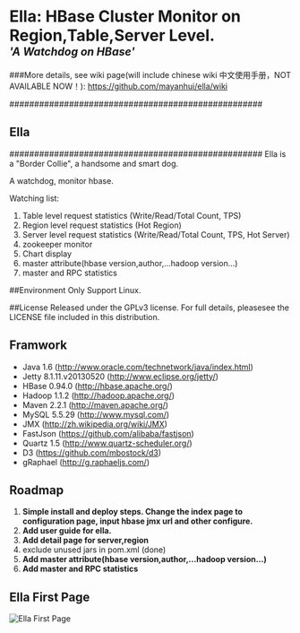 <h1>Ella: HBase Cluster Monitor on Region,Table,Server Level.<br />
<em><sup><sup>'A Watchdog on HBase'</sup></sup></em></h1>

###More details, see wiki page(will include chinese wiki 中文使用手册，NOT AVAILABLE NOW！): 
https://github.com/mayanhui/ella/wiki

###################################################
## Ella ############
###################################################
Ella is a "Border Collie", a handsome and smart dog.

A watchdog, monitor hbase.

Watching list:

1. Table level request statistics (Write/Read/Total Count, TPS)
2. Region level request statistics (Hot Region)
3. Server level request statistics (Write/Read/Total Count, TPS, Hot Server)
4. zookeeper monitor
5. Chart display
6. master attribute(hbase version,author,...hadoop version...)
7. master and RPC statistics



##Environment
Only Support Linux.

##License
Released under the GPLv3 license. For full details, pleasesee the LICENSE file included in this distribution.



## Framwork
* Java 1.6 (http://www.oracle.com/technetwork/java/index.html)
* Jetty 8.1.11.v20130520 (http://www.eclipse.org/jetty/)
* HBase 0.94.0 (http://hbase.apache.org/)
* Hadoop 1.1.2 (http://hadoop.apache.org/)
* Maven 2.2.1 (http://maven.apache.org/)
* MySQL 5.5.29 (http://www.mysql.com/)
* JMX (http://zh.wikipedia.org/wiki/JMX)
* FastJson (https://github.com/alibaba/fastjson)
* Quartz 1.5 (http://www.quartz-scheduler.org/)
* D3 (https://github.com/mbostock/d3)
* gRaphael (http://g.raphaeljs.com/)


## Roadmap
1. <b>Simple install and deploy steps. Change the index page to configuration page, input hbase jmx url and other configure.</b>
2. <b>Add user guide for ella.</b>
3. <b>Add detail page for server,region</b>
4. exclude unused jars in pom.xml (done)
5. <b>Add master attribute(hbase version,author,...hadoop version...)</b>
6. <b>Add master and RPC statistics</b>


## Ella First Page
![Ella First Page](http://static.oschina.net/uploads/space/2013/0720/142647_s5dz_818358.jpg)
